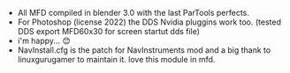- All MFD compiled in blender 3.0 with the last ParTools perfects.
- For Photoshop (license 2022) the DDS Nvidia pluggins work too. (tested DDS export MFD60x30 for screen startut dds file)
- i'm happy... 😊
- NavInstall.cfg is the patch for NavInstruments mod and a big thank to linuxgurugamer to maintain it. love this module in mfd.
